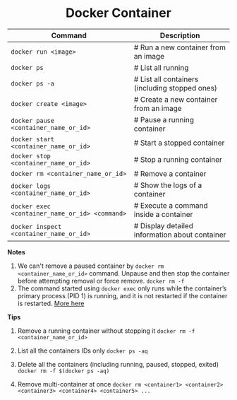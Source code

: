 <h1 align="center"> Docker Container </h1>

| Command                                          | Description                                    |
| ------------------------------------------------ | ---------------------------------------------- |
| `docker run <image>`                             | # Run a new container from an image            |
| `docker ps`                                      | # List all running                             |
| `docker ps -a`                                   | # List all containers (including stopped ones) |
| `docker create <image>`                          | # Create a new container from an image         |
| `docker pause <container_name_or_id>`            | # Pause a running container                    |
| `docker start <container_name_or_id>`            | # Start a stopped container                    |
| `docker stop <container_name_or_id>`             | # Stop a running container                     |
| `docker rm <container_name_or_id>`               | # Remove a container                           |
| `docker logs <container_name_or_id>`             | # Show the logs of a container                 |
| `docker exec <container_name_or_id> <command>`   | # Execute a command inside a container         |
| `docker inspect <container_name_or_id>`          | # Display detailed information about container |


**Notes**

1. We can't remove a paused container by `docker rm <container_name_or_id>` command. Unpause and then stop the container before attempting removal or force remove.
    `docker rm -f`
2. The command started using `docker exec` only runs while the container’s primary process (PID 1) is running, and it is not restarted if the container is restarted. [More here](https://docs.docker.com/engine/reference/commandline/exec/)


**Tips**

1. Remove a running container without stopping it
    `docker rm -f <container_name_or_id>`

2. List all the containers IDs only
    `docker ps -aq`

3. Delete all the containers (including running, paused, stopped, exited)
    `docker rm -f $(docker ps -aq)`

4. Remove multi-container at once
    `docker rm <container1> <container2> <container3> <container4> <container5> ...`